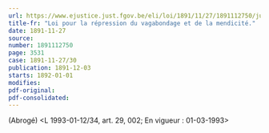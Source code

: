 ```yaml
---
url: https://www.ejustice.just.fgov.be/eli/loi/1891/11/27/1891112750/justel
title-fr: "Loi pour la répression du vagabondage et de la mendicité."
date: 1891-11-27
source:
number: 1891112750
page: 3531
case: 1891-11-27/30
publication: 1891-12-03
starts: 1892-01-01
modifies:
pdf-original:
pdf-consolidated:
---
```


(Abrogé) <L 1993-01-12/34, art. 29, 002;  En vigueur :  01-03-1993>

